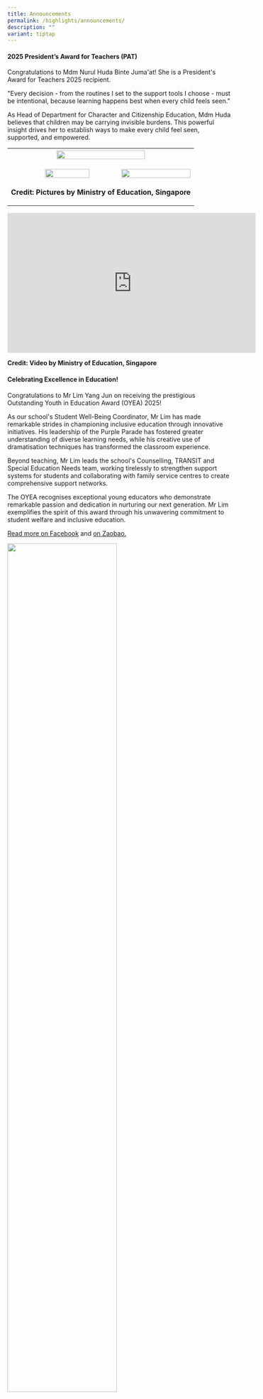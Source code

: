 ```yaml
---
title: Announcements
permalink: /highlights/announcements/
description: ""
variant: tiptap
---
```

<h4>2025 President’s Award for Teachers (PAT)</h4>
<p>Congratulations to Mdm Nurul Huda Binte Juma'at! She is a President's
Award for Teachers 2025 recipient.</p>
<p>"Every decision - from the routines I set to the support tools I choose
- must be intentional, because learning happens best when every child feels
seen."</p>
<p>As Head of Department for Character and Citizenship Education, Mdm Huda
believes that children may be carrying invisible burdens. This powerful
insight drives her to establish ways to make every child feel seen, supported,
and empowered.</p>
<table style="minWidth: 75px">
<colgroup>
<col>
<col>
<col>
</colgroup>
<tbody>
<tr>
<th rowspan="1" colspan="3">
<div class="isomer-image-wrapper">
<img style="width: 70%;" height="auto" width="100%" alt="" src="/images/Highlights/Announcements/PAT25_Ms_Nurul_Huda_solo_2_edit.jpg">
</div>
</th>
</tr>
<tr>
<td rowspan="1" colspan="1">
<p></p>
</td>
<td rowspan="1" colspan="1">
<p></p>
<div class="isomer-image-wrapper">
<img style="width: 80%;" height="auto" width="100%" alt="" src="/images/Highlights/Announcements/PAT25_Ms_Nurul_Huda_colleagues_3_resize.jpg">
</div>
</td>
<td rowspan="1" colspan="1">
<p></p>
<div class="isomer-image-wrapper">
<img style="width: 100%" height="auto" width="100%" alt="" src="/images/Highlights/Announcements/PAT25_Ms_Nurul_Huda_students_2.jpg">
</div>
</td>
</tr>
<tr>
<td rowspan="1" colspan="3">
<p><strong>Credit: Pictures by Ministry of Education, Singapore</strong>
</p>
</td>
</tr>
</tbody>
</table>
<div class="iframe-wrapper">
<iframe height="315" width="560" allowfullscreen="true" frameborder="0" src="https://www.youtube.com/embed/168j8sfMR18?si=5Eii4gTHrZQksBeT"></iframe>
</div>
<p><strong>Credit: Video by Ministry of Education, Singapore</strong>
</p>
<h4>Celebrating Excellence in Education!</h4>
<p>Congratulations to Mr Lim Yang Jun on receiving the prestigious Outstanding
Youth in Education Award (OYEA) 2025!</p>
<p>As our school's Student Well-Being Coordinator, Mr Lim has made remarkable
strides in championing inclusive education through innovative initiatives.
His leadership of the Purple Parade has fostered greater understanding
of diverse learning needs, while his creative use of dramatisation techniques
has transformed the classroom experience.</p>
<p>Beyond teaching, Mr Lim leads the school's Counselling, TRANSIT and Special
Education Needs team, working tirelessly to strengthen support systems
for students and collaborating with family service centres to create comprehensive
support networks.</p>
<p>The OYEA recognises exceptional young educators who demonstrate remarkable
passion and dedication in nurturing our next generation. Mr Lim exemplifies
the spirit of this award through his unwavering commitment to student welfare
and inclusive education.</p>
<p><a href="https://www.facebook.com/story.php?story_fbid=1191412666355217&amp;id=100064594847808&amp;mibextid=wwXIfr&amp;rdid=Ne0a5JSxftwkrr93#" rel="noopener nofollow" target="_blank">Read more on Facebook</a> and
<a href="https://www.zaobao.com.sg/news/singapore/story20250709-7111924" rel="noopener nofollow" target="_blank">on Zaobao.</a>
</p>
<p></p>
<div class="isomer-image-wrapper">
<img style="width: 70%;" height="auto" width="100%" alt="" src="/images/Highlights/Announcements/oyea_2025.jpg">
</div>
<p></p>
<table style="minWidth: 25px">
<colgroup>
<col>
</colgroup>
<tbody>
<tr>
<td rowspan="1" colspan="1">
<h4><strong>Nomination for 2025 Distinguished Chinese Language Teachers Awards</strong></h4>
</td>
</tr>
</tbody>
</table>
<table style="minWidth: 25px">
<colgroup>
<col>
</colgroup>
<tbody>
<tr>
<td rowspan="1" colspan="1">
<p>Organised by Lianhe Zaobao (ZB) and ZBSchools, the awards aim to give
due recognition to deserving Chinese Language (CL) teachers who have shown
exemplary efforts toward the teaching of Chinese language and culture in
the past year. The awards also affirm the efforts of teachers who have
successfully inculcated in their students an appreciation for Chinese language
and culture.</p>
<p>The Distinguished Chinese Language Teachers Awards 2025 is co-organised
by Singapore Centre for Chinese Language, The Society of Chinese Education
Singapore, Singapore Chinese Teachers’ Union and Singapore Middle School
Chinese Teachers’ Association, with support from the Ministry of Education.
All CL teachers from primary and secondary schools, pre-universities and
junior colleges are eligible for nomination (except for past winners).
Winners will be presented with a trophy and cash prize of $1,500 each.</p>
<p></p>
<div class="isomer-image-wrapper">
<img style="width: 100%" height="auto" width="100%" alt="" src="/images/Highlights/Announcements/cl2.png">
</div>
</td>
</tr>
</tbody>
</table>
<div class="isomer-image-wrapper">
<img style="width: 40%;" height="auto" width="100%" alt="" src="/images/Highlights/Announcements/CL.png">
</div>
<h4><strong>Call for Nominations: Arif Budiman Malay Language Teacher Award 2025</strong></h4>
<p>The <strong><em>Arif Budiman Malay Language Teacher Award</em></strong> (AGAB)
2025 is an annual award jointly organised by the Malay Language Council,
Singapore (MBMS), Malay Language Teachers’ Association (PGBM), Berita Harian
(BH) and Malay Language Learning and Promotion Committee (MLLPC).</p>
<p>This award recognises outstanding Malay Language teachers who have made
significant contributions to the teaching and learning of the Malay Language
in our school.</p>
<p>We would like to invite students and parents to nominate Malay Language
teachers from our school for the awards, as an affirmation and encouragement
to them.</p>
<p>To nominate, please use the <strong>QR code</strong> below or <strong>click </strong>
<a href="https://go.gov.sg/agab2025" rel="noopener nofollow" target="_blank">here</a>. Kindly note that the closing date for nomination is&nbsp;<strong>4 April 2025 (Friday).</strong>
</p>
<div class="isomer-image-wrapper">
<img style="width: 60%;" height="auto" width="100%" alt="" src="/images/Highlights/Announcements/agab_qr_code.jpg">
</div>
<h4><strong>Call for Nominations: Inspiring Teacher of English Award 2025</strong></h4>
<p>Nominations for the annual&nbsp;<strong><em>Inspiring Teacher of English</em>&nbsp;<em>Award</em></strong>&nbsp;are
now open.&nbsp; Presented by the <em>Speak Good English Movement</em> and <em>The Straits Times</em> with
the support of the Ministry of Education, the Award has two categories
– the Teaching Award and the Leadership Award.&nbsp;This award is open
to all in-service teachers of English Language. The Award has two categories
– the Teaching Award and the Leadership Award.&nbsp;</p>
<p>We would like to invite students and parents to nominate English Language
teachers from our school for the awards, as an affirmation and encouragement
to them.</p>
<p>To nominate, please click <a href="https://www.languagecouncils.sg/goodenglish/inspiring-teacher-of-english-award/nomination-information" rel="noopener nofollow" target="_blank">here</a> to
download the nomination forms. For more information, please email: <a rel="noopener noreferrer nofollow" target="_blank">nhb_speakgoodenglishmovement@nhb.gov.sg</a>.&nbsp;Kindly
note that the closing date for nomination is&nbsp;<strong>4 April 2025 (Friday).</strong>
</p>
<h4><strong>Call for Nominations: Most Inspiring Tamil Teachers’ Award 2025</strong></h4>
<p>The <strong><em>Most Inspiring Tamil Teachers’ (MITT) Award</em></strong> recognises
Tamil Language teachers who have made significant contributions to the
teaching and learning of TL. Nominees should be:</p>
<ul data-tight="true" class="tight">
<li>
<p>Teachers who nurture students’ interest in Tamil Language by using innovative
methods, including the effective use of educational technology to make
lessons more engaging and interactive; and</p>
</li>
<li>
<p>Dedicated and passionate teachers who demonstrate a keen interest in students’
well-being while developing 21st Century Competencies for them to be future-ready.</p>
</li>
</ul>
<p>We would like to invite students and parents to nominate Tamil Language
teachers from our school for the awards, as an affirmation and encouragement
to them.</p>
<p>To nominate, please use the <strong>QR code</strong> below or click <a href="https://go.gov.sg/mitt2025" rel="noopener nofollow" target="_blank">here</a>. Kindly
note that the closing date for nomination is&nbsp;<strong>4 April 2025 (Friday).</strong>
</p>
<div class="isomer-image-wrapper">
<img style="width: 60%;" height="auto" width="100%" alt="" src="/images/Highlights/Announcements/mitt_qr_code.jpg">
</div>
<h4>School Canteen Vacancy</h4>
<p>Fuhua Primary School is inviting interested applicants to operate a
<br>“<strong>Chinese Noodles</strong>”&nbsp;stall in our school canteen. For
more details, please click <a href="https://fuhuapri.moe.edu.sg/school-canteen/" rel="noopener nofollow" target="_blank">here</a>.</p>
<h5></h5>
<p></p>
<p></p>